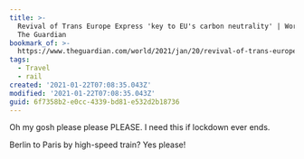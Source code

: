 ```yaml
---
title: >-
  Revival of Trans Europe Express 'key to EU's carbon neutrality' | World news |
  The Guardian
bookmark_of: >-
  https://www.theguardian.com/world/2021/jan/20/revival-of-trans-europe-express-key-to-eu-carbon-neutrality
tags:
  - Travel
  - rail
created: '2021-01-22T07:08:35.043Z'
modified: '2021-01-22T07:08:35.043Z'
guid: 6f7358b2-e0cc-4339-bd81-e532d2b18736
---
```

Oh my gosh please please PLEASE. I need this if lockdown ever ends. 

Berlin to Paris by high-speed train? Yes please!
